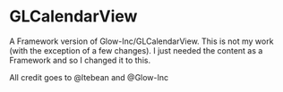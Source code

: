 # GLCalendarView

A Framework version of Glow-Inc/GLCalendarView. This is not my work (with the exception of a few changes).
I just needed the content as a Framework and so I changed it to this.

All credit goes to @ltebean and @Glow-Inc
